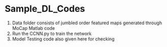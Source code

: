 # Sample_DL_Codes
1. Data folder consists of jumbled order featured maps generated through MoCap Matlab code
2. Run the CCNN.py to train the network
3. Model Testing code also given here for checking
